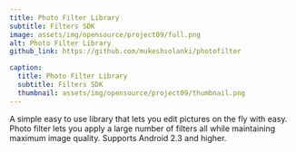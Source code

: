 ```yaml
---
title: Photo Filter Library
subtitle: Filters SDK
image: assets/img/opensource/project09/full.png
alt: Photo Filter Library
github_link: https://github.com/mukeshsolanki/photofilter

caption:
  title: Photo Filter Library
  subtitle: Filters SDK
  thumbnail: assets/img/opensource/project09/thumbnail.png
---
```

A simple easy to use library that lets you edit pictures on the fly with easy. Photo filter lets you
apply a large number of filters all while maintaining maximum image quality. Supports Android
2.3 and higher.
